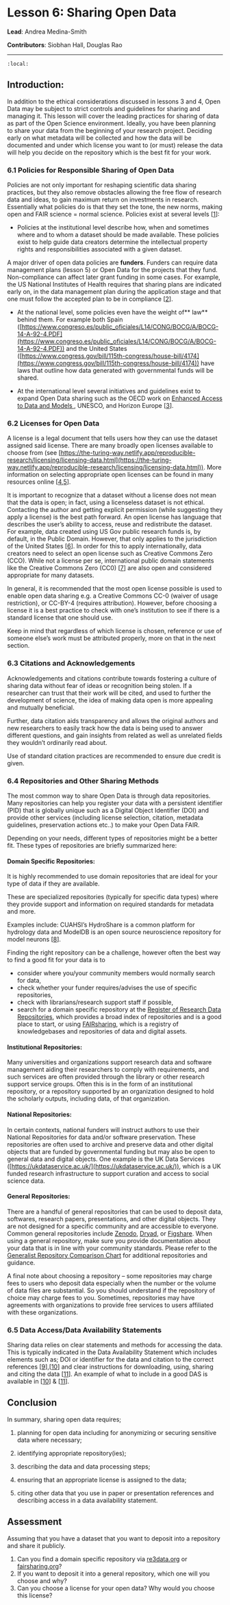 # Lesson 6: Sharing Open Data 
**Lead**: Andrea Medina-Smith

**Contributors**: Siobhan Hall, Douglas Rao 

---

```{contents}
:local:
```


## Introduction:

In addition to the ethical considerations discussed in lessons 3 and 4, Open Data may be subject to strict controls and guidelines for sharing and managing it. This lesson will cover the leading practices for sharing of data as part of the Open Science environment. Ideally, you have been planning to share your data from the beginning of your research project. Deciding early on what metadata will be collected and how the data will be documented and under which license you want to (or must) release the data will help you decide on the repository which is the best fit for your work. 


### 6.1 Policies for Responsible Sharing of Open Data

Policies are not only important for reshaping scientific data sharing practices, but they also remove obstacles allowing the free flow of research data and ideas, to gain maximum return on investments in research. Essentially what policies do is that they set the tone, the new norms, making open and FAIR science = normal science. Policies exist at several levels [[1](https://doi.org/10.5281/zenodo.6532282)]: 



* Policies at the institutional level describe how, when and sometimes where and to whom a dataset should be made available. These policies exist to help guide data creators determine the intellectual property rights and responsibilities associated with a given dataset.  

A major driver of open data policies are **funders**. Funders can require data management plans (lesson 5) or Open Data for the projects that they fund. Non-compliance can affect later grant funding in some cases. For example, the US National Institutes of Health requires that sharing plans are indicated early on, in the data management plan during the application stage and that one must follow the accepted plan to be in compliance [[2](https://grants.nih.gov/grants/guide/notice-files/NOT-OD-21-013.html)].

* At the national level, some policies even have the weight of** law** behind them. For example both Spain \
 ([https://www.congreso.es/public_oficiales/L14/CONG/BOCG/A/BOCG-14-A-92-4.PDF](https://www.congreso.es/public_oficiales/L14/CONG/BOCG/A/BOCG-14-A-92-4.PDF)) and the United States \
([https://www.congress.gov/bill/115th-congress/house-bill/4174](https://www.congress.gov/bill/115th-congress/house-bill/4174)) have laws that outline how data generated with governmental funds will be shared.

* At the international level several initiatives and guidelines exist to expand Open Data sharing such as the OECD work on [Enhanced Access to Data and Models ](https://legalinstruments.oecd.org/en/instruments/OECD-LEGAL-0347), UNESCO, and Horizon Europe [[3](https://doi.org/10.3389/fdata.2019.00043)]. 


### 6.2 Licenses for Open Data

A license is a legal document that tells users how they can use the dataset assigned said license. There are many broadly open licenses available to choose from (see [https://the-turing-way.netlify.app/reproducible-research/licensing/licensing-data.html](https://the-turing-way.netlify.app/reproducible-research/licensing/licensing-data.html)).  More information on selecting appropriate open licenses can be found in many resources online [[4](https://opendatacommons.org/licenses/),[5](https://creativecommons.org/about/program-areas/open-data/)].

It is important to recognize that a dataset without a license does not mean that the data is open; in fact, using a licenseless dataset is not ethical. Contacting the author and getting explicit permission (while suggesting they apply a license) is the best path forward. An open license has language that describes the user’s ability to access, reuse and redistribute the dataset. For example, data created using US Gov public research funds is, by default, in the Public Domain.  However, that only applies to the jurisdiction of the United States [[6](https://resources.data.gov/open-licenses/)]. In order for this to apply internationally, data creators need to select an open license such as Creative Commons Zero (CCO). While not a license per se, international public domain statements like the Creative Commons Zero (CC0) [[7](https://creativecommons.org/publicdomain/zero/1.0/)] are also open and considered appropriate for many datasets. 

In general, it is recommended that the most open license possible is used to enable open data sharing e.g. a Creative Commons CC-0 (waiver of usage restriction), or CC-BY-4 (requires attribution). However, before choosing a license it is a best practice to check with one’s institution to see if there is a standard license that one should use. 

Keep in mind that regardless of which license is chosen, reference or use of someone else’s work must be attributed properly, more on that in the next section.  
  

### 6.3 Citations and Acknowledgements

Acknowledgements and citations contribute towards fostering a culture of sharing data without fear of ideas or recognition being stolen. If a researcher can trust that their work will be cited, and used to further the development of science, the idea of making data open is more appealing and mutually beneficial.

Further, data citation aids transparency and allows the original authors and new researchers to easily track how the data is being used to answer different questions, and gain insights from related as well as unrelated fields they wouldn’t ordinarily read about.

Use of standard citation practices are recommended to ensure due credit is given. 


### 6.4 Repositories and Other Sharing Methods

The most common way to share Open Data is through data repositories. Many repositories can help you register your data with a persistent identifier (PID) that is globally unique such as a Digital Object Identifier (DOI) and provide other services (including license selection, citation, metadata guidelines, preservation actions etc..) to make your Open Data FAIR.  

Depending on your needs, different types of repositories might be a better fit. These types of repositories are briefly summarized here:


#### Domain Specific Repositories:  

It is highly recommended to use domain repositories that are ideal for your type of data if they are available. 

These are specialized repositories (typically for specific data types) where they provide support and information on required standards for metadata and more. 

Examples include: CUAHSI’s HydroShare is a common platform for hydrology data and ModelDB is an open source neuroscience repository for model neurons [[8](https://senselab.med.yale.edu/ModelDB/)].

Finding the right repository can be a challenge, however often the best way to find a good fit for your data is to

* consider where you/your community members would normally search for data, 
* check whether your funder requires/advises the use of specific repositories, 
* check with librarians/research support staff if possible, 
* search for a domain specific repository at the [Register of Research Data Repositories](https://www.re3data.org/), which provides a broad index of repositories and is a good place to start, or using [FAIRsharing](http://fairsharing.org), which is a registry of knowledgebases and repositories of data and digital assets. 


#### Institutional Repositories:

Many universities and organizations support research data and software management aiding their researchers to comply with requirements, and such services are often provided through the library or other research support service groups. Often this is in the form of an institutional repository, or a repository supported by an organization designed to hold the scholarly outputs, including data, of that organization.


#### National Repositories:

In certain contexts, national funders will instruct authors to use their National Repositories for data and/or software preservation. These repositories are often used to archive and preserve data and other digital objects that are funded by governmental funding but may also be open to general data and digital objects. One example is the UK Data Services ([https://ukdataservice.ac.uk/](https://ukdataservice.ac.uk/)), which is a UK funded research infrastructure to support curation and access to social science data. 


#### General Repositories:

There are a handful of general repositories that can be used to deposit data, softwares, research papers, presentations, and other digital objects. They are not designed for a specific community and are accessible to everyone. Common general repositories include [Zenodo](https://zenodo.org/), [Dryad](https://datadryad.org/stash), or [Figshare](https://figshare.com/). When using a general repository, make sure you provide documentation about your data that is in line with your community standards. Please refer to the [Generalist Repository Comparison Chart](https://fairsharing.org/collection/GeneralRepositoryComparison) for additional repositories and guidance. 

A final note about choosing a repository – some repositories may charge fees to users who deposit data especially when the number or the volume of data files are substantial. So you should understand if the repository of choice may charge fees to you. Sometimes, repositories may have agreements with organizations to provide free services to users affiliated with these organizations. 


### 6.5 Data Access/Data Availability Statements

Sharing data relies on clear statements and methods for accessing the data. This is typically indicated in the Data Availability Statement which includes elements such as; DOI or identifier for the data and citation to the correct references [[9](https://jie.yale.edu/datastatements)],[[10](https://think.f1000research.com/wp-content/uploads/2021/02/F1000Research-Open-Data-How-to-Write-a-Data-Availability-Statement.pdf)] and clear instructions for downloading, using, sharing and citing the data [[11](https://doi.org/10.5281/zenodo.6505587)].  An example of what to include in a good DAS is available in [[10](https://think.f1000research.com/wp-content/uploads/2021/02/F1000Research-Open-Data-How-to-Write-a-Data-Availability-Statement.pdf)] & [[11](https://doi.org/10.5281/zenodo.6505587)]. 


## Conclusion

In summary, sharing open data requires;

1) planning for open data including for anonymizing or securing sensitive data where necessary; 

2) identifying appropriate repository(ies); 

3) describing the data and data processing steps; 

4) ensuring that an appropriate license is assigned to the data;
 
5) citing other data that you use in paper or presentation references and describing access in a data availability statement.  


## Assessment 

Assuming that you have a dataset that you want to deposit into a repository and share it publicly. 

1. Can you find a domain specific repository via [re3data.org](https://www.re3data.org/) or [fairsharing.org](http://fairsharing.org)?
2. If you want to deposit it into a general repository, which one will you choose and why?
3. Can you choose a license for your open data? Why would you choose this license?


